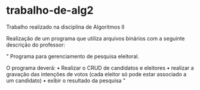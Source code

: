 # trabalho-de-alg2
Trabalho realizado na disciplina de Algoritmos II

Realização de um programa que utiliza arquivos binários com a seguinte descrição do professor:

"
Programa para gerenciamento de pesquisa eleitoral. 

O programa deverá: 
• Realizar o CRUD de candidatos e eleitores 
• realizar a gravação das intenções de votos (cada eleitor só pode estar associado a um candidato) 
• exibir o resultado da pesquisa
"
